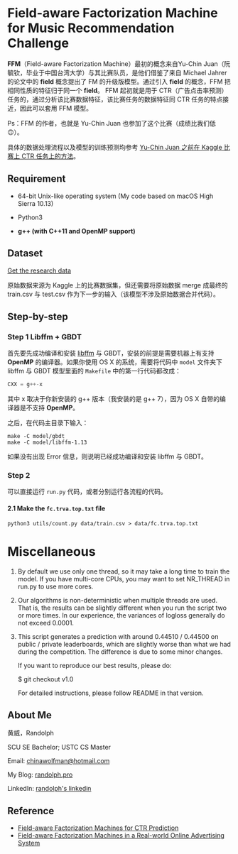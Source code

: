 # Field-aware Factorization Machine for Music Recommendation Challenge

**FFM**（Field-aware Factorization Machine）最初的概念来自Yu-Chin Juan（阮毓钦，毕业于中国台湾大学）与其比赛队员，是他们借鉴了来自 Michael Jahrer 的论文中的 **field** 概念提出了 FM 的升级版模型。通过引入 **field** 的概念，FFM 把相同性质的特征归于同一个 **field**。 FFM 起初就是用于 CTR（广告点击率预测）任务的，通过分析该比赛数据特征，该比赛任务的数据特征同 CTR 任务的特点接近，因此可以套用 FFM 模型。

Ps：FFM 的作者，也就是 Yu-Chin Juan 也参加了这个比赛（成绩比我们低 🙃）。

具体的数据处理流程以及模型的训练预测均参考 [Yu-Chin Juan 之前在 Kaggle 比赛上 CTR 任务上的方法](https://github.com/guestwalk/kaggle-2014-criteo)。


## Requirement

- 64-bit Unix-like operating system (My code based on macOS High Sierra 10.13)

- Python3

- **g++ (with C++11 and OpenMP support)**


## Dataset

[Get the research data](https://www.kaggle.com/c/kkbox-music-recommendation-challenge)

原始数据来源为 Kaggle 上的比赛数据集，但还需要将原始数据 merge 成最终的 train.csv 与 test.csv 作为下一步的输入（该模型不涉及原始数据合并代码）。


## Step-by-step

### Step 1 Libffm + GBDT

首先要先成功编译和安装  [libffm](https://github.com/guestwalk/libffm) 与 GBDT，安装的前提是需要机器上有支持 **OpenMP** 的编译器。如果你使用 OS X 的系统，需要将代码中 `model`  文件夹下 libffm 与 GBDT 模型里面的 `Makefile` 中的第一行代码都改成：

```C
CXX = g++-x
```

其中 x 取决于你新安装的 g++ 版本（我安装的是 g++ 7），因为 OS X 自带的编译器是不支持 **OpenMP**。

之后，在代码主目录下输入：

```
make -C model/gbdt
make -C model/libffm-1.13
```

如果没有出现 Error 信息，则说明已经成功编译和安装 libffm 与 GBDT。

### Step 2  

可以直接运行 `run.py` 代码，或者分别运行各流程的代码。

#### 2.1 Make the `fc.trva.top.txt` file

```
python3 utils/count.py data/train.csv > data/fc.trva.top.txt
```







Miscellaneous
=============

1. By default we use only one thread, so it may take a long time to train the
   model. If you have multi-core CPUs, you may want to set NR_THREAD in run.py
   to use more cores. 

2. Our algorithms is non-deterministic when multiple threads are used. That
   is, the results can be slightly different when you run the script two or
   more times. In our experience, the variances of logloss generally do not 
   exceed 0.0001.

3. This script generates a prediction with around 0.44510 / 0.44500 on 
   public / private leaderboards, which are slightly worse than what we had 
   during the competition. The difference is due to some minor changes.

   If you want to reproduce our best results, please do:

     $ git checkout v1.0

   For detailed instructions, please follow README in that version.


## About Me

黄威，Randolph

SCU SE Bachelor; USTC CS Master

Email: chinawolfman@hotmail.com

My Blog: [randolph.pro](http://randolph.pro)

LinkedIn: [randolph's linkedin](https://www.linkedin.com/in/randolph-%E9%BB%84%E5%A8%81/)

## Reference

- [Field-aware Factorization Machines for CTR Prediction](http://ntucsu.csie.ntu.edu.tw/~cjlin/papers/ffm.pdf)
- [Field-aware Factorization Machines in a Real-world Online Advertising System](https://arxiv.org/pdf/1701.04099.pdf)
